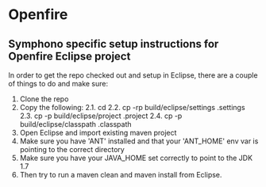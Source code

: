 Openfire
========

Symphono specific setup instructions for Openfire Eclipse project
-----------------------------------------------------------------

In order to get the repo checked out and setup in Eclipse, there are a couple of things to do and make sure:

1. Clone the repo
2. Copy the following:
2.1. cd <repo>
2.2. cp -rp build/eclipse/settings .settings
2.3. cp -p build/eclipse/project .project
2.4. cp -p build/eclipse/classpath .classpath
3. Open Eclipse and import existing maven project
4. Make sure you have 'ANT' installed and that your 'ANT_HOME' env var is pointing to the correct directory
5. Make sure you have your JAVA_HOME set correctly to point to the JDK 1.7
6. Then try to run a maven clean and maven install from Eclipse.
